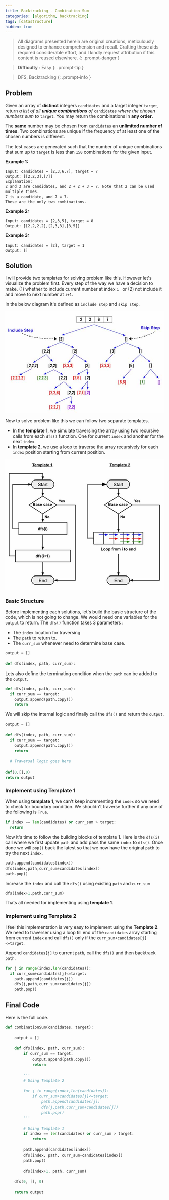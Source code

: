 ```yaml
---
title: Backtracking - Combination Sum
categories: [algorithm, backtracking]
tags: [datastructure]
hidden: true
---
```


> All diagrams presented herein are original creations, meticulously designed to enhance comprehension and recall. Crafting these aids required considerable effort, and I kindly request attribution if this content is reused elsewhere.
{: .prompt-danger }

> **Difficulty** :  Easy
{: .prompt-tip }

> DFS, Backtracking
{: .prompt-info }

## Problem

Given an array of **distinct** integers `candidates` and a target integer `target`, return *a list of all **unique combinations** of* `candidates` *where the chosen numbers sum to* `target`*.* You may return the combinations in **any order**.

The **same** number may be chosen from `candidates` an **unlimited number of times**. Two combinations are unique if the  frequency of at least one of the chosen numbers is different. 

The test cases are generated such that the number of unique combinations that sum up to `target` is less than `150` combinations for the given input.

**Example 1:**

```
Input: candidates = [2,3,6,7], target = 7
Output: [[2,2,3],[7]]
Explanation:
2 and 3 are candidates, and 2 + 2 + 3 = 7. Note that 2 can be used multiple times.
7 is a candidate, and 7 = 7.
These are the only two combinations.
```

**Example 2:**

```
Input: candidates = [2,3,5], target = 8
Output: [[2,2,2,2],[2,3,3],[3,5]]
```

**Example 3:**

```
Input: candidates = [2], target = 1
Output: []
```

## Solution

I will provide two templates for solving problem like this. However let's visualize the problem first. Every step of the way we have a decision to make. (1) whether to include current number at index `i ` or (2) not include it and move to next number at `i+1`.

In the below diagram it's defined as `include step` and `skip step`.

![image-20240514214354598](../assets/img/image-20240514214354598.jpg)

Now to solve problem like this we can follow two separate templates. 

- In the **template 1**, we simulate traversing the array using two recursive calls from each `dfs()` function. One for current `index` and another for the next `index`.
- In **template 2**, we use a loop to traverse the array recursively for each `index` position starting from current position.

![image-20240514221758079](../assets/img/image-20240514221758079.jpg)

###  Basic Structure

Before implementing each solutions, let's build the basic structure of the code, which is not going to change. We would need one variables for the `output` to return. The `dfs()` function takes 3 parameters :

- The `index` location for traversing
- The `path` to return to.
- The `curr_sum` whenever need to determine base case.

```python
output = []

def dfs(index, path, curr_sum):
```

Lets also define the terminating condition when the `path` can be added to the `output`.

```python
def dfs(index, path, curr_sum):
  if curr_sum == target:
    output.append(path.copy())
    return
```

We will skip the internal logic and finally call the `dfs()` and return the `output`.

```python
output = []

def dfs(index, path, curr_sum):
  if curr_sum == target:
    output.append(path.copy())
    return
  
  # Traversal logic goes here
  
def(0,[],0)
return output
```

### Implement using Template 1

When using **template 1**, we can't keep incrementing the `index` so we need to check for boundary condition. We shouldn't traverse further if any one of the following is `True`.

```python
if index == len(candidates) or curr_sum > target:
  return
```

Now it's time to follow the building blocks of template 1. Here is the `dfs(i)` call where we first update `path` and add pass the same `index` to `dfs()`. Once done we will `pop()` back the latest so that we now have the original `path` to try the next `index`.

```python
path.append(candidates[index])
dfs(index,path,curr_sum+candidates[index])
path.pop()
```

Increase the `index` and call the `dfs()` using existing `path` and `curr_sum`

```python
dfs(index+1,path,curr_sum)
```

Thats all needed for implementing using **template 1**.

### Implement using Template 2

I feel this implementation is very easy to implement using the **Template 2**. We need to traverser using a loop till end of the `candidates` array starting from current `index` and call `dfs()` only if the `curr_sum+candidates[j]<=target`.

Append `candidates[j]` to current `path`, call the `dfs()` and then backtrack `path`.

```python
for j in range(index,len(candidates)):
  if curr_sum+candidates[j]<=target:
    path.append(candidates[j])
    dfs(j,path,curr_sum+candidates[j])
    path.pop()
```

## Final Code

Here is the full code.

```python
def combinationSum(candidates, target):

    output = []

    def dfs(index, path, curr_sum):
        if curr_sum == target:
            output.append(path.copy())
            return

        '''
        # Using Template 2

        for j in range(index,len(candidates)):
            if curr_sum+candidates[j]<=target:
                path.append(candidates[j])
                dfs(j,path,curr_sum+candidates[j])
                path.pop()
        '''
				
        # Using Template 1
        if index == len(candidates) or curr_sum > target:
            return

        path.append(candidates[index])
        dfs(index, path, curr_sum+candidates[index])
        path.pop()

        dfs(index+1, path, curr_sum)

    dfs(0, [], 0)

    return output
```
